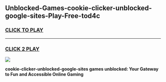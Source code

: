 
## Unblocked-Games-cookie-clicker-unblocked-google-sites-Play-Free-tod4c
<h3>
<a href="https://premium76.site?title=cookie-clicker-unblocked-google-sites&ref=10A">CLICK TO PLAY</a></h3>
<hr>

<h3>
<a href="https://premium76.site?title=cookie-clicker-unblocked-google-sites&ref=10A">CLICK 2 PLAY</a>
  
</h3>

<a href="https://premium76.site?title=cookie-clicker-unblocked-google-sites&ref=10A"><img src="https://clearcache.store/games.png"></a>


**cookie-clicker-unblocked-google-sites games unblocked: Your Gateway to Fun and Accessible Online Gaming**
